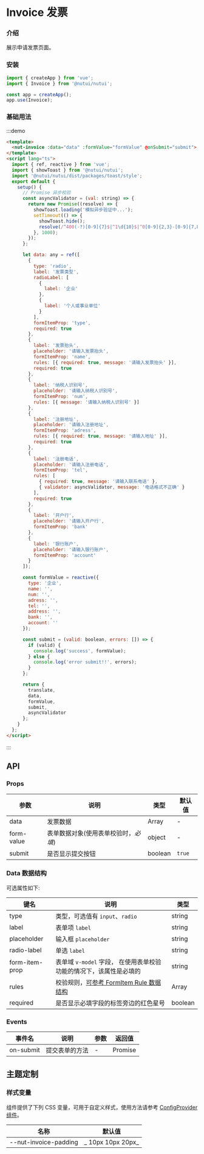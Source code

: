 # Invoice 发票

### 介绍

展示申请发票页面。

### 安装

```javascript
import { createApp } from 'vue';
import { Invoice } from '@nutui/nutui';

const app = createApp();
app.use(Invoice);
```

### 基础用法

:::demo

```html
<template>
  <nut-invoice :data="data" :formValue="formValue" @onSubmit="submit"> </nut-invoice>
</template>
<script lang="ts">
  import { ref, reactive } from 'vue';
  import { showToast } from '@nutui/nutui';
  import '@nutui/nutui/dist/packages/toast/style';
  export default {
    setup() {
      // Promise 异步校验
      const asyncValidator = (val: string) => {
        return new Promise((resolve) => {
          showToast.loading('模拟异步验证中...');
          setTimeout(() => {
            showToast.hide();
            resolve(/^400(-?)[0-9]{7}$|^1\d{10}$|^0[0-9]{2,3}-[0-9]{7,8}$/.test(val));
          }, 1000);
        });
      };

      let data: any = ref([
        {
          type: 'radio',
          label: '发票类型',
          radioLabel: [
            {
              label: '企业'
            },
            {
              label: '个人或事业单位'
            }
          ],
          formItemProp: 'type',
          required: true
        },
        {
          label: '发票抬头',
          placeholder: '请输入发票抬头',
          formItemProp: 'name',
          rules: [{ required: true, message: '请输入发票抬头' }],
          required: true
        },
        {
          label: '纳税人识别号',
          placeholder: '请输入纳税人识别号',
          formItemProp: 'num',
          rules: [{ message: '请输入纳税人识别号' }]
        },
        {
          label: '注册地址',
          placeholder: '请输入注册地址',
          formItemProp: 'adress',
          rules: [{ required: true, message: '请输入地址' }],
          required: true
        },
        {
          label: '注册电话',
          placeholder: '请输入注册电话',
          formItemProp: 'tel',
          rules: [
            { required: true, message: '请输入联系电话' },
            { validator: asyncValidator, message: '电话格式不正确' }
          ],
          required: true
        },
        {
          label: '开户行',
          placeholder: '请输入开户行',
          formItemProp: 'bank'
        },
        {
          label: '银行账户',
          placeholder: '请输入银行账户',
          formItemProp: 'account'
        }
      ]);

      const formValue = reactive({
        type: '企业',
        name: '',
        num: '',
        adress: '',
        tel: '',
        address: '',
        bank: '',
        account: ''
      });

      const submit = (valid: boolean, errors: []) => {
        if (valid) {
          console.log('success', formValue);
        } else {
          console.log('error submit!!', errors);
        }
      };

      return {
        translate,
        data,
        formValue,
        submit,
        asyncValidator
      };
    }
  };
</script>
```

:::

## API

### Props

| 参数       | 说明                                 | 类型    | 默认值 |
| ---------- | ------------------------------------ | ------- | ------ |
| data       | 发票数据                             | Array   | -      |
| form-value | 表单数据对象(使用表单校验时，_必填_) | object  | -      |
| submit     | 是否显示提交按钮                     | boolean | `true` |

### Data 数据结构

可选属性如下:

| 键名           | 说明                                                               | 类型    |
| -------------- | ------------------------------------------------------------------ | ------- |
| type           | 类型，可选值有 `input`、`radio`                                    | string  |
| label          | 表单项 `label`                                                     | string  |
| placeholder    | 输入框 `placeholder`                                               | string  |
| radio-label    | 单选 `label`                                                       | string  |
| form-item-prop | 表单域 `v-model` 字段， 在使用表单校验功能的情况下，该属性是必填的 | string  |
| rules          | 校验规则，[可参考 FormItem Rule 数据结构](#/zh-CN/form)            | Array   |
| required       | 是否显示必填字段的标签旁边的红色星号                               | boolean |

### Events

| 事件名    | 说明           | 参数 | 返回值  |
| --------- | -------------- | ---- | ------- |
| on-submit | 提交表单的方法 | -    | Promise |

## 主题定制

### 样式变量

组件提供了下列 CSS 变量，可用于自定义样式，使用方法请参考 [ConfigProvider 组件](#/zh-CN/component/configprovider)。

| 名称                  | 默认值            |
| --------------------- | ----------------- |
| --nut-invoice-padding | _ 10px 10px 20px_ |
